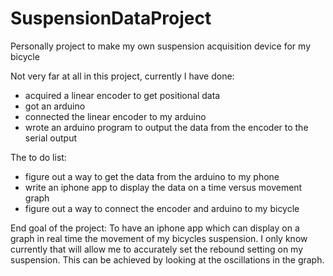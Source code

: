 # SuspensionDataProject
Personally project to make my own suspension acquisition device for my bicycle

Not very far at all in this project, currently I have done:
- acquired a linear encoder to get positional data
- got an arduino
- connected the linear encoder to my arduino
- wrote an arduino program to output the data from the encoder to the serial output

The to do list:
- figure out a way to get the data from the arduino to my phone
- write an iphone app to display the data on a time versus movement graph
- figure out a way to connect the encoder and arduino to my bicycle

End goal of the project:
To have an iphone app which can display on a graph in real time the movement of my bicycles suspension.
I only know currently that will allow me to accurately set the rebound setting on my suspension.  This can be achieved by looking at the oscillations in the graph.
